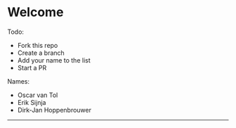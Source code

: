 # Welcome

Todo:
- Fork this repo
- Create a branch
- Add your name to the list 
- Start a PR

Names:
- Oscar van Tol
- Erik Sijnja
- Dirk-Jan Hoppenbrouwer


-----

